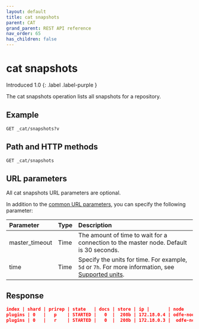 ```yaml
---
layout: default
title: cat snapshots
parent: CAT
grand_parent: REST API reference
nav_order: 65
has_children: false
---
```


# cat snapshots
Introduced 1.0
{: .label .label-purple }

The cat snapshots operation lists all snapshots for a repository.

## Example

```
GET _cat/snapshots?v
```

## Path and HTTP methods

```
GET _cat/snapshots
```

## URL parameters

All cat snapshots URL parameters are optional.

In addition to the [common URL parameters]({{site.url}}{{site.baseurl}}/opensearch/rest-api/cat/index#common-url-parameters), you can specify the following parameter:

Parameter | Type | Description
:--- | :--- | :---
master_timeout | Time | The amount of time to wait for a connection to the master node. Default is 30 seconds.
time | Time | Specify the units for time. For example, `5d` or `7h`. For more information, see [Supported units]({{site.url}}{{site.baseurl}}/opensearch/units/).


## Response

```json
index | shard | prirep | state   | docs | store | ip |       | node
plugins | 0   |   p    | STARTED |   0  |  208b | 172.18.0.4 | odfe-node1
plugins | 0   |   r    | STARTED |   0  |  208b | 172.18.0.3 |  odfe-node2          
```
